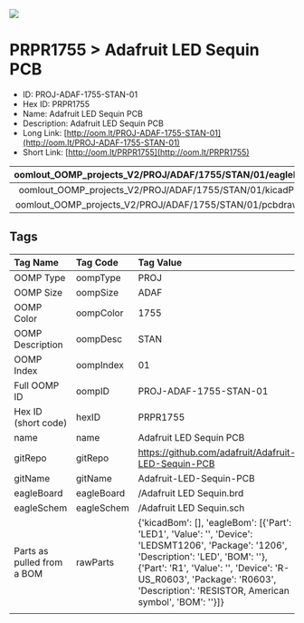 


  
![][im]
# PRPR1755 > Adafruit LED Sequin PCB

- ID: PROJ-ADAF-1755-STAN-01
- Hex ID: PRPR1755
- Name: Adafruit LED Sequin PCB
- Description: Adafruit LED Sequin PCB
- Long Link: [http://oom.lt/PROJ-ADAF-1755-STAN-01](http://oom.lt/PROJ-ADAF-1755-STAN-01)
- Short Link: [http://oom.lt/PRPR1755](http://oom.lt/PRPR1755)
  

|oomlout_OOMP_projects_V2/PROJ/ADAF/1755/STAN/01/eagleImage.png|oomlout_OOMP_projects_V2/PROJ/ADAF/1755/STAN/01/eagleSchemImage.png|oomlout_OOMP_projects_V2/PROJ/ADAF/1755/STAN/01/kicadPcb3dFront.png|oomlout_OOMP_projects_V2/PROJ/ADAF/1755/STAN/01/kicadPcb3dBack.png|
| :---: | :---: | :---: | :---: |
|oomlout_OOMP_projects_V2/PROJ/ADAF/1755/STAN/01/kicadPcb3d.png|oomlout_OOMP_projects_V2/PROJ/ADAF/1755/STAN/01/bomBack.png|oomlout_OOMP_projects_V2/PROJ/ADAF/1755/STAN/01/bomFront.png|oomlout_OOMP_projects_V2/PROJ/ADAF/1755/STAN/01/pcbdraw.svg|
|oomlout_OOMP_projects_V2/PROJ/ADAF/1755/STAN/01/pcbdrawBack.svg||||

## Tags
  

|Tag Name|Tag Code|Tag Value|
| :--- | :--- | :--- |
|OOMP Type|oompType|PROJ|
|OOMP Size|oompSize|ADAF|
|OOMP Color|oompColor|1755|
|OOMP Description|oompDesc|STAN|
|OOMP Index|oompIndex|01|
|Full OOMP ID|oompID|PROJ-ADAF-1755-STAN-01|
|Hex ID (short code)|hexID|PRPR1755|
|name|name|Adafruit LED Sequin PCB|
|gitRepo|gitRepo|https://github.com/adafruit/Adafruit-LED-Sequin-PCB|
|gitName|gitName|Adafruit-LED-Sequin-PCB|
|eagleBoard|eagleBoard|/Adafruit LED Sequin.brd|
|eagleSchem|eagleSchem|/Adafruit LED Sequin.sch|
|Parts as pulled from a BOM|rawParts|{'kicadBom': [], 'eagleBom': [{'Part': 'LED1', 'Value': '', 'Device': 'LEDSMT1206', 'Package': '1206', 'Description': 'LED', 'BOM': ''}, {'Part': 'R1', 'Value': '', 'Device': 'R-US_R0603', 'Package': 'R0603', 'Description': 'RESISTOR, American symbol', 'BOM': ''}]}|
||||



[im]: PROJ/ADAF/1755/STAN/01/kicadPcb3d_450.png
